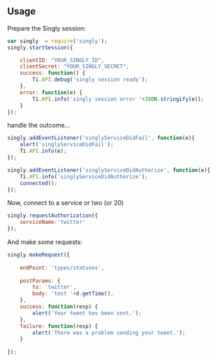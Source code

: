 
## Usage ##

Prepare the Singly session:

```javascript
var singly  = require('singly');
singly.startSession({

    clientID: "YOUR_SINGLY_ID",
    clientSecret: "YOUR_SINGLY_SECRET",
    success: function() {
        Ti.API.debug('singly session ready');
    },
    error: function(e) {
        Ti.API.info('singly session error '+JSON.stringify(e));
    }
});
```

handle the outcome...

```javascript
singly.addEventListener('singlyServiceDidFail', function(e){
    alert('singlyServiceDidFail');
    Ti.API.info(e);
});

singly.addEventListener('singlyServiceDidAuthorize', function(e){
    Ti.API.info('singlyServiceDidAuthorize');
    connected();
});
```

Now, connect to a service or two (or 20)

```javascript
singly.requestAuthorization({
    serviceName:'twitter'
});    
```

And make some requests:

```javascript
singly.makeRequest({
    
    endPoint: 'types/statuses',
     
    postParams: {
        to: 'twitter',
        body: 'test '+d.getTime(),
    },
    success: function(resp) {
        alert('Your tweet has been sent.');
    },
    failure: function(resp) {
        alert('There was a problem sending your tweet.');
    }
     
});

```